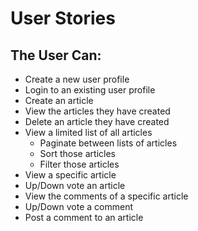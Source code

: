 # User Stories
## The User Can:
- Create a new user profile
- Login to an existing user profile
- Create an article
- View the articles they have created
- Delete an article they have created
- View a limited list of all articles
    - Paginate between lists of articles
    - Sort those articles
    - Filter those articles
- View a specific article
- Up/Down vote an article
- View the comments of a specific article
- Up/Down vote a comment
- Post a comment to an article
